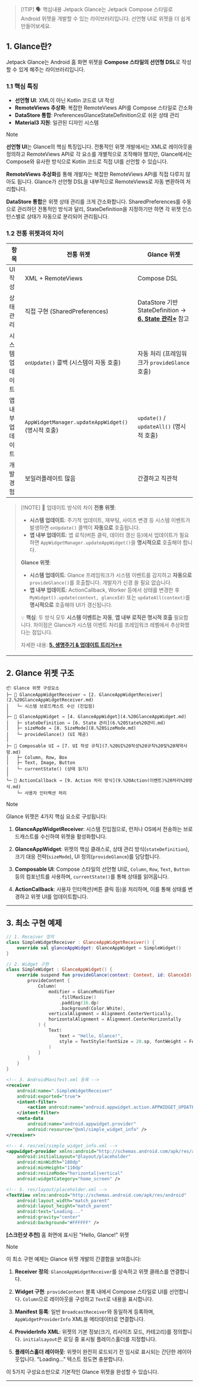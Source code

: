 > [!TIP] 🗣️ 핵심내용
Jetpack Glance는 Jetpack Compose 스타일로 Android 위젯을 개발할 수 있는 라이브러리입니다. 선언형 UI로 위젯을 더 쉽게 만들어보세요.
>

## 1. Glance란?
Jetpack Glance는 Android 홈 화면 위젯을 **Compose 스타일의 선언형 DSL**로 작성할 수 있게 해주는 라이브러리입니다.

### 1.1 핵심 특징
- **선언형 UI**: XML이 아닌 Kotlin 코드로 UI 작성
- **RemoteViews 추상화**: 복잡한 RemoteViews API를 Compose 스타일로 간소화
- **DataStore 통합**: PreferencesGlanceStateDefinition으로 쉬운 상태 관리
- **Material3 지원**: 일관된 디자인 시스템

> [!NOTE]
> **선언형 UI**는 Glance의 핵심 특징입니다. 전통적인 위젯 개발에서는 XML로 레이아웃을 정의하고 RemoteViews API로 각 요소를 개별적으로 조작해야 했지만, Glance에서는 Compose와 유사한 방식으로 Kotlin 코드로 직접 UI를 선언할 수 있습니다.
>
> **RemoteViews 추상화**를 통해 개발자는 복잡한 RemoteViews API를 직접 다루지 않아도 됩니다. Glance가 선언형 DSL을 내부적으로 RemoteViews로 자동 변환하여 처리합니다.
>
> **DataStore 통합**은 위젯 상태 관리를 크게 간소화합니다. SharedPreferences를 수동으로 관리하던 전통적인 방식과 달리, StateDefinition을 지정하기만 하면 각 위젯 인스턴스별로 상태가 자동으로 분리되어 관리됩니다.

### 1.2 전통 위젯과의 차이

| 항목        | 전통 위젯                                         | Glance 위젯                                                                          |
| --------- | --------------------------------------------- | ------------------------------------------------------------------------------------ |
| UI 작성     | XML + RemoteViews                             | Compose DSL                                                                          |
| 상태 관리     | 직접 구현 (SharedPreferences)                     | DataStore 기반 StateDefinition → **[6. State 관리⭐](6.%20State%20관리⭐.md)** 참고        |
| 시스템 업데이트  | `onUpdate()` 콜백 (시스템이 자동 호출)                  | 자동 처리 (프레임워크가 `provideGlance` 호출)                                                    |
| 앱 내부 업데이트 | `AppWidgetManager.updateAppWidget()` (명시적 호출) | `update()` / `updateAll()` (명시적 호출)                                                 |
| 개발 경험     | 보일러플레이트 많음                                    | 간결하고 직관적                                                                           |

> [!NOTE] 💬 업데이트 방식의 차이
> **전통 위젯**:
> - **시스템 업데이트**: 주기적 업데이트, 재부팅, 사이즈 변경 등 시스템 이벤트가 발생하면 `onUpdate()` 콜백이 **자동으로** 호출됩니다.
> - **앱 내부 업데이트**: 앱 로직(버튼 클릭, 데이터 갱신 등)에서 업데이트가 필요하면 `AppWidgetManager.updateAppWidget()`을 **명시적으로** 호출해야 합니다.
>
> **Glance 위젯**:
> - **시스템 업데이트**: Glance 프레임워크가 시스템 이벤트를 감지하고 **자동으로** `provideGlance()`를 호출합니다. 개발자가 신경 쓸 필요 없습니다.
> - **앱 내부 업데이트**: ActionCallback, Worker 등에서 상태를 변경한 후 `MyWidget().update(context, glanceId)` 또는 `updateAll(context)`를 **명시적으로** 호출해야 UI가 갱신됩니다.
>
> 💡 **핵심**: 두 방식 모두 **시스템 이벤트는 자동**, **앱 내부 로직은 명시적 호출** 필요합니다. 차이점은 Glance가 시스템 이벤트 처리를 프레임워크 레벨에서 추상화했다는 점입니다.
>
> 자세한 내용: **[5. 생명주기 & 업데이트 트리거⭐⭐](5.%20Glance%20생명주기%20&%20업데이트%20트리거⭐.md)**

---

## 2. Glance 위젯 구조

```
📦 Glance 위젯 구성요소
├─ 📡 GlanceAppWidgetReceiver → [2. GlanceAppWidgetReceiver](2.%20GlanceAppWidgetReceiver.md)
│   └─ 시스템 브로드캐스트 수신 (진입점)
│
├─ 🧩 GlanceAppWidget → [4. GlanceAppWidget](4.%20GlanceAppWidget.md)
│   ├─ stateDefinition → [6. State 관리](6.%20State%20관리.md)
│   ├─ sizeMode → [8. SizeMode](8.%20SizeMode.md)
│   └─ provideGlance() (UI 제공)
│
├─ 🎨 Composable UI → [7. UI 작성 규칙](7.%20UI%20작성%20규칙%20및%20제약사항.md)
│   ├─ Column, Row, Box
│   ├─ Text, Image, Button
│   └─ currentState() (상태 읽기)
│
└─ 🔄 ActionCallback → [9. Action 처리 방식](9.%20Action(이벤트)%20처리%20방식.md)
    └─ 사용자 인터랙션 처리
```

> [!NOTE]
> Glance 위젯은 4가지 핵심 요소로 구성됩니다:
>
> 1. **GlanceAppWidgetReceiver**: 시스템 진입점으로, 런처나 OS에서 전송하는 브로드캐스트를 수신하여 위젯을 활성화합니다.
>
> 2. **GlanceAppWidget**: 위젯의 핵심 클래스로, 상태 관리 방식(`stateDefinition`), 크기 대응 전략(`sizeMode`), UI 정의(`provideGlance`)를 담당합니다.
>
> 3. **Composable UI**: Compose 스타일의 선언형 UI로, `Column`, `Row`, `Text`, `Button` 등의 컴포넌트를 사용하며, `currentState()`를 통해 상태를 읽어옵니다.
>
> 4. **ActionCallback**: 사용자 인터랙션(버튼 클릭 등)을 처리하며, 이를 통해 상태를 변경하고 위젯 UI를 업데이트합니다.

---

## 3. 최소 구현 예제

```kotlin
// 1. Receiver 정의
class SimpleWidgetReceiver : GlanceAppWidgetReceiver() {
    override val glanceAppWidget: GlanceAppWidget = SimpleWidget()
}

// 2. Widget 구현
class SimpleWidget : GlanceAppWidget() {
    override suspend fun provideGlance(context: Context, id: GlanceId) {
        provideContent {
            Column(
                modifier = GlanceModifier
                    .fillMaxSize()
                    .padding(16.dp)
                    .background(Color.White),
                verticalAlignment = Alignment.CenterVertically,
                horizontalAlignment = Alignment.CenterHorizontally
            ) {
                Text(
                    text = "Hello, Glance!",
                    style = TextStyle(fontSize = 20.sp, fontWeight = FontWeight.Bold)
                )
            }
        }
    }
}
```

```xml
<!-- 3. AndroidManifest.xml 등록 -->
<receiver
    android:name=".SimpleWidgetReceiver"
    android:exported="true">
    <intent-filter>
        <action android:name="android.appwidget.action.APPWIDGET_UPDATE" />
    </intent-filter>
    <meta-data
        android:name="android.appwidget.provider"
        android:resource="@xml/simple_widget_info" />
</receiver>
```

```xml
<!-- 4. res/xml/simple_widget_info.xml -->
<appwidget-provider xmlns:android="http://schemas.android.com/apk/res/android"
    android:initialLayout="@layout/placeholder"
    android:minWidth="180dp"
    android:minHeight="110dp"
    android:resizeMode="horizontal|vertical"
    android:widgetCategory="home_screen" />
```

```xml
<!-- 5. res/layout/placeholder.xml -->
<TextView xmlns:android="http://schemas.android.com/apk/res/android"
    android:layout_width="match_parent"
    android:layout_height="match_parent"
    android:text="Loading..."
    android:gravity="center"
    android:background="#FFFFFF" />
```

**[스크린샷 추천]** 홈 화면에 표시된 "Hello, Glance!" 위젯

> [!NOTE]
> 이 최소 구현 예제는 Glance 위젯 개발의 간결함을 보여줍니다:
>
> 1. **Receiver 정의**: `GlanceAppWidgetReceiver`를 상속하고 위젯 클래스를 연결합니다.
>
> 2. **Widget 구현**: `provideContent` 블록 내에서 Compose 스타일로 UI를 선언합니다. `Column`으로 레이아웃을 구성하고 `Text`로 내용을 표시합니다.
>
> 3. **Manifest 등록**: 일반 `BroadcastReceiver`와 동일하게 등록하며, `AppWidgetProviderInfo` XML을 메타데이터로 연결합니다.
>
> 4. **ProviderInfo XML**: 위젯의 기본 정보(크기, 리사이즈 모드, 카테고리)를 정의합니다. `initialLayout`은 로딩 중 표시될 플레이스홀더를 지정합니다.
>
> 5. **플레이스홀더 레이아웃**: 위젯이 완전히 로드되기 전 임시로 표시되는 간단한 레이아웃입니다. "Loading..." 텍스트 정도면 충분합니다.
>
> 이 5가지 구성요소만으로 기본적인 Glance 위젯을 완성할 수 있습니다.

---
